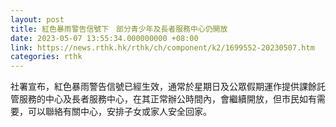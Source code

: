 ```yaml
---
layout: post
title: 紅色暴雨警告信號下　部分青少年及長者服務中心仍開放
date: 2023-05-07 13:55:34.000000000 +08:00
link: https://news.rthk.hk/rthk/ch/component/k2/1699552-20230507.htm
categories: rthk
---
```


社署宣布，紅色暴雨警告信號已經生效，通常於星期日及公眾假期運作提供課餘託管服務的中心及長者服務中心，在其正常辦公時間內，會繼續開放，但市民如有需要，可以聯絡有關中心，安排子女或家人安全回家。
